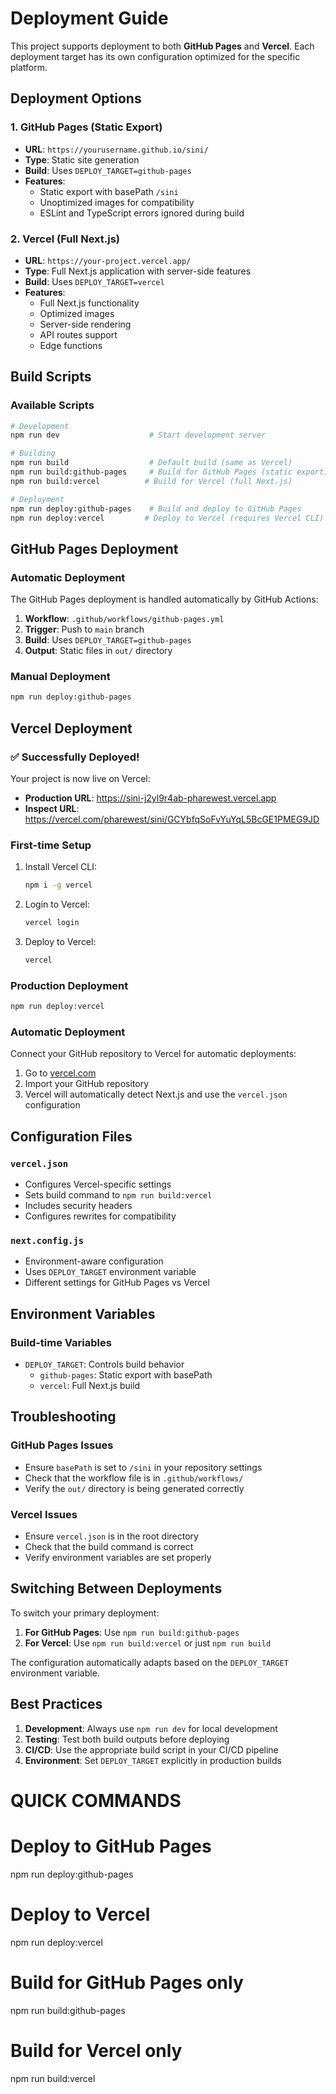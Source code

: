 # Deployment Guide

This project supports deployment to both **GitHub Pages** and **Vercel**. Each deployment target has its own configuration optimized for the specific platform.

## Deployment Options

### 1. GitHub Pages (Static Export)
- **URL**: `https://yourusername.github.io/sini/`
- **Type**: Static site generation
- **Build**: Uses `DEPLOY_TARGET=github-pages`
- **Features**: 
  - Static export with basePath `/sini`
  - Unoptimized images for compatibility
  - ESLint and TypeScript errors ignored during build

### 2. Vercel (Full Next.js)
- **URL**: `https://your-project.vercel.app/`
- **Type**: Full Next.js application with server-side features
- **Build**: Uses `DEPLOY_TARGET=vercel`
- **Features**:
  - Full Next.js functionality
  - Optimized images
  - Server-side rendering
  - API routes support
  - Edge functions

## Build Scripts

### Available Scripts

```bash
# Development
npm run dev                    # Start development server

# Building
npm run build                  # Default build (same as Vercel)
npm run build:github-pages     # Build for GitHub Pages (static export)
npm run build:vercel          # Build for Vercel (full Next.js)

# Deployment
npm run deploy:github-pages    # Build and deploy to GitHub Pages
npm run deploy:vercel         # Deploy to Vercel (requires Vercel CLI)
```

## GitHub Pages Deployment

### Automatic Deployment
The GitHub Pages deployment is handled automatically by GitHub Actions:

1. **Workflow**: `.github/workflows/github-pages.yml`
2. **Trigger**: Push to `main` branch
3. **Build**: Uses `DEPLOY_TARGET=github-pages`
4. **Output**: Static files in `out/` directory

### Manual Deployment
```bash
npm run deploy:github-pages
```

## Vercel Deployment

### ✅ Successfully Deployed!
Your project is now live on Vercel:
- **Production URL**: https://sini-j2yl9r4ab-pharewest.vercel.app
- **Inspect URL**: https://vercel.com/pharewest/sini/GCYbfqSoFvYuYqL5BcGE1PMEG9JD

### First-time Setup
1. Install Vercel CLI:
   ```bash
   npm i -g vercel
   ```

2. Login to Vercel:
   ```bash
   vercel login
   ```

3. Deploy to Vercel:
   ```bash
   vercel
   ```

### Production Deployment
```bash
npm run deploy:vercel
```

### Automatic Deployment
Connect your GitHub repository to Vercel for automatic deployments:
1. Go to [vercel.com](https://vercel.com)
2. Import your GitHub repository
3. Vercel will automatically detect Next.js and use the `vercel.json` configuration

## Configuration Files

### `vercel.json`
- Configures Vercel-specific settings
- Sets build command to `npm run build:vercel`
- Includes security headers
- Configures rewrites for compatibility

### `next.config.js`
- Environment-aware configuration
- Uses `DEPLOY_TARGET` environment variable
- Different settings for GitHub Pages vs Vercel

## Environment Variables

### Build-time Variables
- `DEPLOY_TARGET`: Controls build behavior
  - `github-pages`: Static export with basePath
  - `vercel`: Full Next.js build

## Troubleshooting

### GitHub Pages Issues
- Ensure `basePath` is set to `/sini` in your repository settings
- Check that the workflow file is in `.github/workflows/`
- Verify the `out/` directory is being generated correctly

### Vercel Issues
- Ensure `vercel.json` is in the root directory
- Check that the build command is correct
- Verify environment variables are set properly

## Switching Between Deployments

To switch your primary deployment:

1. **For GitHub Pages**: Use `npm run build:github-pages`
2. **For Vercel**: Use `npm run build:vercel` or just `npm run build`

The configuration automatically adapts based on the `DEPLOY_TARGET` environment variable.

## Best Practices

1. **Development**: Always use `npm run dev` for local development
2. **Testing**: Test both build outputs before deploying
3. **CI/CD**: Use the appropriate build script in your CI/CD pipeline
4. **Environment**: Set `DEPLOY_TARGET` explicitly in production builds


# QUICK COMMANDS

# Deploy to GitHub Pages
npm run deploy:github-pages

# Deploy to Vercel
npm run deploy:vercel

# Build for GitHub Pages only
npm run build:github-pages

# Build for Vercel only
npm run build:vercel
